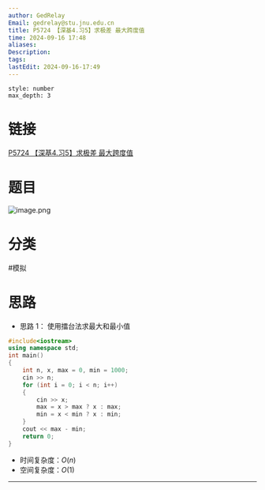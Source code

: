 ```yaml
---
author: GedRelay
Email: gedrelay@stu.jnu.edu.cn
title: P5724 【深基4.习5】求极差 最大跨度值
time: 2024-09-16 17:48
aliases: 
Description: 
tags: 
lastEdit: 2024-09-16-17:49
---
```


```toc
style: number
max_depth: 3
```

# 链接
[P5724 【深基4.习5】求极差 最大跨度值](https://www.luogu.com.cn/problem/P5724) 

# 题目
![image.png](https://ged-pic-bed.oss-cn-guangzhou.aliyuncs.com/img/202409161748899.png)


# 分类
#模拟 

# 思路
- 思路 1：
使用擂台法求最大和最小值


```cpp
#include<iostream>
using namespace std;
int main()
{
	int n, x, max = 0, min = 1000;
	cin >> n;
	for (int i = 0; i < n; i++)
	{
		cin >> x;
		max = x > max ? x : max;
		min = x < min ? x : min;
	}
	cout << max - min;
	return 0;
}
```


- 时间复杂度：${O\left( n \right)  }$ 
- 空间复杂度：${O\left( 1 \right)  }$ 


---

